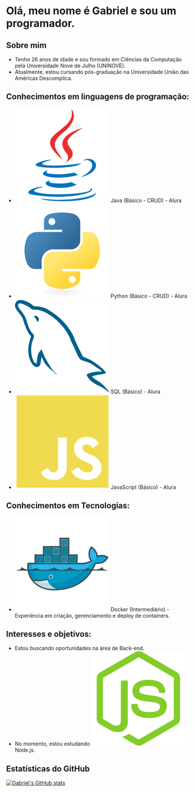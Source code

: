 # Olá, meu nome é Gabriel e sou um programador.

## Sobre mim
- Tenho 26 anos de idade e sou formado em Ciências da Computação pela Universidade Nove de Julho (UNINOVE).
- Atualmente, estou cursando pós-graduação na Universidade União das Américas Descomplica.

## Conhecimentos em linguagens de programação:
- ![Java](https://raw.githubusercontent.com/devicons/devicon/master/icons/java/java-original.svg) Java (Básico - CRUD) - Alura
- ![Python](https://raw.githubusercontent.com/devicons/devicon/master/icons/python/python-original.svg) Python (Básico - CRUD) - Alura
- ![SQL](https://raw.githubusercontent.com/devicons/devicon/master/icons/mysql/mysql-original.svg) SQL (Básico) - Alura
- ![JavaScript](https://raw.githubusercontent.com/devicons/devicon/master/icons/javascript/javascript-plain.svg) JavaScript (Básico) - Alura

## Conhecimentos em Tecnologias:
- ![Docker](https://raw.githubusercontent.com/devicons/devicon/master/icons/docker/docker-original.svg) Docker (Intermediário) - Experiência em criação, gerenciamento e deploy de containers.

## Interesses e objetivos:
- Estou buscando oportunidades na área de Back-end.
- No momento, estou estudando ![Node.js](https://raw.githubusercontent.com/devicons/devicon/master/icons/nodejs/nodejs-original.svg) Node.js.

## Estatísticas do GitHub
[![Gabriel's GitHub stats](https://github-readme-stats.vercel.app/api?username=GabrielLinharesBozzon)](https://github.com/anuraghazra/github-readme-stats)
